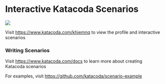 # Interactive Katacoda Scenarios

[![](http://shields.katacoda.com/katacoda/khiemnq/count.svg)](https://www.katacoda.com/khiemnq "Get your profile on Katacoda.com")

Visit https://www.katacoda.com/khiemnq to view the profile and interactive scenarios

### Writing Scenarios
Visit https://www.katacoda.com/docs to learn more about creating Katacoda scenarios

For examples, visit https://github.com/katacoda/scenario-example
